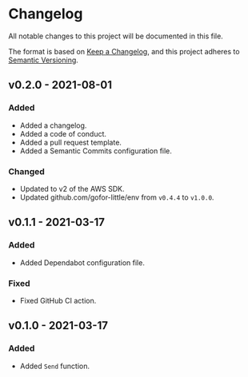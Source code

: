 # Changelog

All notable changes to this project will be documented in this file.

The format is based on [Keep a Changelog](https://keepachangelog.com/en/1.0.0/), and this project adheres to [Semantic Versioning](https://semver.org/spec/v2.0.0.html).

## v0.2.0 - 2021-08-01
### Added
* Added a changelog.
* Added a code of conduct.
* Added a pull request template.
* Added a Semantic Commits configuration file.

### Changed
* Updated to v2 of the AWS SDK.
* Updated github.com/gofor-little/env from ```v0.4.4``` to ```v1.0.0```.

## v0.1.1 - 2021-03-17
### Added
* Added Dependabot configuration file.

### Fixed
* Fixed GitHub CI action.

## v0.1.0 - 2021-03-17
### Added
* Added ```Send``` function.